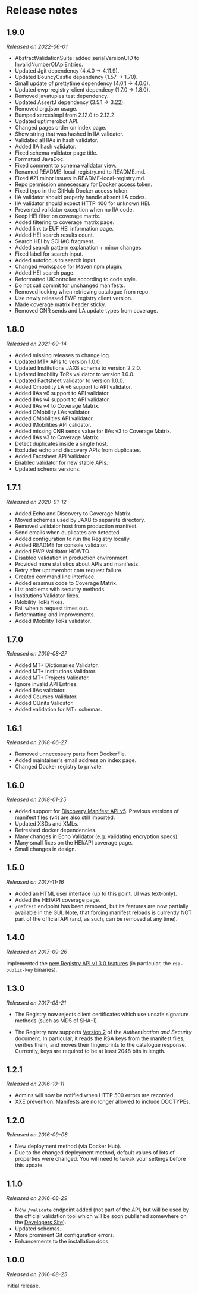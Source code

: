 Release notes
=============

1.9.0
-----

*Released on 2022-06-01*

* AbstractValidationSuite: added serialVersionUID to InvalidNumberOfApiEntries.
* Updated Jgit dependency (4.4.0 -> 4.11.9).
* Updated BouncyCastle dependency (1.57 -> 1.70).
* Small update of prettytime dependency (4.0.1 -> 4.0.6).
* Updated ewp-registry-client dependecy (1.7.0 -> 1.8.0).
* Removed javatuples test dependency.
* Updated AssertJ dependency (3.5.1 -> 3.22).
* Removed org.json usage.
* Bumped xercesImpl from 2.12.0 to 2.12.2.
* Updated uptimerobot API.
* Changed pages order on index page.
* Show string that was hashed in IIA validator.
* Validated all IIAs in hash validator.
* Added IIA hash validator.
* Fixed schema validator page title.
* Formatted JavaDoc.
* Fixed comment to schema validator view.
* Renamed README-local-registry.md to README.md.
* Fixed #21 minor issues in README-local-registry.md.
* Repo permission unnecessary for Docker access token.
* Fixed typo in the GitHub Docker access token.
* IIA validator should properly handle absent IIA codes.
* IIA validator should expect HTTP 400 for unknown HEI.
* Prevented validator exception when no IIA code.
* Keep HEI filter on coverage matrix.
* Added filtering to coverage matrix page.
* Added link to EUF HEI information page.
* Added HEI search results count.
* Search HEI by SCHAC fragment.
* Added search pattern explanation + minor changes.
* Fixed label for search input.
* Added autofocus to search input.
* Changed workspace for Maven npm plugin.
* Added HEI search page.
* Reformatted UiController according to code style.
* Do not call commit for unchanged manifests.
* Removed locking when retrieving catalogue from repo.
* Use newly released EWP registry client version.
* Made coverage matrix header sticky.
* Removed CNR sends and LA update types from coverage.

1.8.0
-----

*Released on 2021-09-14*

 * Added missing releases to change log.
 * Updated MT+ APIs to version 1.0.0.
 * Updated Institutions JAXB schema to version 2.2.0.
 * Updated Imobility ToRs validator to version 1.0.0.
 * Updated Factsheet validator to version 1.0.0.
 * Added Omobility LA v6 support to API validator.
 * Added IIAs v6 support to API validator.
 * Added IIAs v4 support to API validator.
 * Added IIAs v4 to Coverage Matrix.
 * Added OMobility LAs validator.
 * Added OMobilities API validator.
 * Added IMobilities API calidator.
 * Added missing CNR sends value for IIAs v3 to Coverage Matrix.
 * Added IIAs v3 to Coverage Matrix.
 * Detect duplicates inside a single host.
 * Excluded echo and discovery APIs from duplicates.
 * Added Factsheet API Validator.
 * Enabled validator for new stable APIs.
 * Updated schema versions.

1.7.1
-----

*Released on 2020-01-12*

 * Added Echo and Discovery to Coverage Matrix.
 * Moved schemas used by JAXB to separate directory.
 * Removed validator host from production manifest.
 * Send emails when duplicates are detected.
 * Added configuration to run the Registry locally.
 * Added README for console validator.
 * Added EWP Validator HOWTO.
 * Disabled validation in production environment.
 * Provided more statistics about APIs and manifests.
 * Retry after uptimerobot.com request failure.
 * Created command line interface.
 * Added erasmus code to Coverage Matrix.
 * List problems with security methods.
 * Institutions Validator fixes.
 * IMobility ToRs fixes.
 * Fail when a request times out.
 * Reformatting and improvements.
 * Added IMobility ToRs validator.

1.7.0
-----

*Released on 2019-08-27*

 * Added MT+ Dictionaries Validator.
 * Added MT+ Institutions Validator.
 * Added MT+ Projects Validator.
 * Ignore invalid API Entries.
 * Added IIAs validator.
 * Added Courses Validator.
 * Added OUnits Validator.
 * Added validation for MT+ schemas.

1.6.1
-----

*Released on 2018-06-27*

 * Removed unnecessary parts from Dockerfile.
 * Added maintainer's email address on index page.
 * Changed Docker registry to private.

1.6.0
-----

*Released on 2018-01-25*

 * Added support for
   [Discovery Manifest API v5](https://github.com/erasmus-without-paper/ewp-specs-api-discovery/tree/stable-v5).
   Previous versions of manifest files (v4) are also still imported.
 * Updated XSDs and XMLs.
 * Refreshed docker dependencies.
 * Many changes in Echo Validator (e.g. validating encryption specs).
 * Many small fixes on the HEI/API coverage page.
 * Small changes in design.


1.5.0
-----

*Released on 2017-11-16*

 * Added an HTML user interface (up to this point, UI was text-only).
 * Added the HEI/API coverage page.
 * `/refresh` endpoint has been removed, but its features are now partially
   available in the GUI. Note, that forcing manifest reloads is currently NOT
   part of the official API (and, as such, can be removed at any time).


1.4.0
-----

*Released on 2017-09-26*

Implemented the [new Registry API v1.3.0
features](https://github.com/erasmus-without-paper/ewp-specs-api-registry/blob/v1.3.0/CHANGELOG.md)
(in particular, the `rsa-public-key` binaries).


1.3.0
-----

*Released on 2017-08-21*

 * The Registry now rejects client certificates which use unsafe signature
   methods (such as MD5 of SHA-1).

 * The Registry now supports
   [Version 2](https://github.com/erasmus-without-paper/ewp-specs-sec-intro/tree/stable-v2)
   of the *Authentication and Security* document. In particular, it reads the
   RSA keys from the manifest files, verifies them, and moves their
   fingerprints to the catalogue response. Currently, keys are required to be
   at least 2048 bits in length.


1.2.1
-----

*Released on 2016-10-11*

 * Admins will now be notified when HTTP 500 errors are recorded.
 * XXE prevention. Manifests are no longer allowed to include DOCTYPEs.


1.2.0
-----

*Released on 2016-09-08*

 * New deployment method (via Docker Hub).
 * Due to the changed deployment method, default values of lots of properties
   were changed. You will need to tweak your settings before this update.


1.1.0
-----

*Released on 2016-08-29*

 * New `/validate` endpoint added (not part of the API, but will be used by the
   official validation tool which will be soon published somewhere on the
   [Developers Site][develhub]).
 * Updated schemas.
 * More prominent Git configuration errors.
 * Enhancements to the installation docs.


1.0.0
-----

*Released on 2016-08-25*

Initial release.


[develhub]: http://developers.erasmuswithoutpaper.eu/
